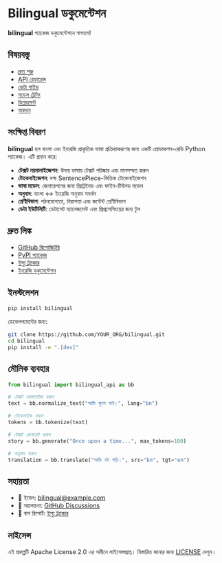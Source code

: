 # Bilingual ডকুমেন্টেশন

**bilingual** প্যাকেজ ডকুমেন্টেশনে স্বাগতম!

## বিষয়বস্তু

- [দ্রুত শুরু](quickstart.md)
- [API রেফারেন্স](api.md)
- [ডেটা গাইড](data.md)
- [মডেল ট্রেনিং](training.md)
- [ডিপ্লয়মেন্ট](deployment.md)
- [অবদান](../../CONTRIBUTING.md)

## সংক্ষিপ্ত বিবরণ

**bilingual** হল বাংলা এবং ইংরেজি প্রাকৃতিক ভাষা প্রক্রিয়াকরণের জন্য একটি প্রোডাকশন-রেডি Python প্যাকেজ। এটি প্রদান করে:

- **টেক্সট নরমালাইজেশন**: উভয় ভাষায় টেক্সট পরিষ্কার এবং মানসম্মত করুন
- **টোকেনাইজেশন**: দক্ষ SentencePiece-ভিত্তিক টোকেনাইজেশন
- **ভাষা মডেল**: জেনারেশনের জন্য প্রিট্রেইনড এবং ফাইন-টিউনড মডেল
- **অনুবাদ**: বাংলা ↔ ইংরেজি অনুবাদ সমর্থন
- **শ্রেণীবিভাগ**: পঠনযোগ্যতা, নিরাপত্তা এবং কন্টেন্ট শ্রেণীবিভাগ
- **ডেটা ইউটিলিটি**: ডেটাসেট ম্যানেজমেন্ট এবং প্রিপ্রসেসিংয়ের জন্য টুল

## দ্রুত লিঙ্ক

- [GitHub রিপোজিটরি](https://github.com/YOUR_ORG/bilingual)
- [PyPI প্যাকেজ](https://pypi.org/project/bilingual/)
- [ইস্যু ট্র্যাকার](https://github.com/YOUR_ORG/bilingual/issues)
- [ইংরেজি ডকুমেন্টেশন](../en/README.md)

## ইনস্টলেশন

```bash
pip install bilingual
```

ডেভেলপমেন্টের জন্য:

```bash
git clone https://github.com/YOUR_ORG/bilingual.git
cd bilingual
pip install -e ".[dev]"
```

## মৌলিক ব্যবহার

```python
from bilingual import bilingual_api as bb

# টেক্সট নরমালাইজ করুন
text = bb.normalize_text("আমি স্কুলে যাই।", lang="bn")

# টোকেনাইজ করুন
tokens = bb.tokenize(text)

# টেক্সট জেনারেট করুন
story = bb.generate("Once upon a time...", max_tokens=100)

# অনুবাদ করুন
translation = bb.translate("আমি বই পড়ি।", src="bn", tgt="en")
```

## সহায়তা

- 📧 ইমেল: bilingual@example.com
- 💬 আলোচনা: [GitHub Discussions](https://github.com/YOUR_ORG/bilingual/discussions)
- 🐛 বাগ রিপোর্ট: [ইস্যু ট্র্যাকার](https://github.com/YOUR_ORG/bilingual/issues)

## লাইসেন্স

এই প্রকল্পটি Apache License 2.0 এর অধীনে লাইসেন্সপ্রাপ্ত। বিস্তারিত জানার জন্য [LICENSE](../../LICENSE) দেখুন।
